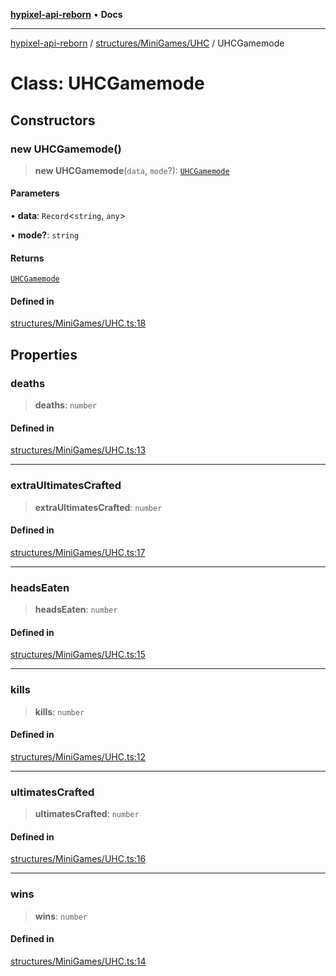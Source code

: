 [**hypixel-api-reborn**](../../../../README.md) • **Docs**

***

[hypixel-api-reborn](../../../../modules.md) / [structures/MiniGames/UHC](../README.md) / UHCGamemode

# Class: UHCGamemode

## Constructors

### new UHCGamemode()

> **new UHCGamemode**(`data`, `mode`?): [`UHCGamemode`](UHCGamemode.md)

#### Parameters

• **data**: `Record`\<`string`, `any`\>

• **mode?**: `string`

#### Returns

[`UHCGamemode`](UHCGamemode.md)

#### Defined in

[structures/MiniGames/UHC.ts:18](https://github.com/Kathund/REBORN-docs-TEST/blob/226e7f6a62bb6bca87ef0828ac84e9098d59f860/src/structures/MiniGames/UHC.ts#L18)

## Properties

### deaths

> **deaths**: `number`

#### Defined in

[structures/MiniGames/UHC.ts:13](https://github.com/Kathund/REBORN-docs-TEST/blob/226e7f6a62bb6bca87ef0828ac84e9098d59f860/src/structures/MiniGames/UHC.ts#L13)

***

### extraUltimatesCrafted

> **extraUltimatesCrafted**: `number`

#### Defined in

[structures/MiniGames/UHC.ts:17](https://github.com/Kathund/REBORN-docs-TEST/blob/226e7f6a62bb6bca87ef0828ac84e9098d59f860/src/structures/MiniGames/UHC.ts#L17)

***

### headsEaten

> **headsEaten**: `number`

#### Defined in

[structures/MiniGames/UHC.ts:15](https://github.com/Kathund/REBORN-docs-TEST/blob/226e7f6a62bb6bca87ef0828ac84e9098d59f860/src/structures/MiniGames/UHC.ts#L15)

***

### kills

> **kills**: `number`

#### Defined in

[structures/MiniGames/UHC.ts:12](https://github.com/Kathund/REBORN-docs-TEST/blob/226e7f6a62bb6bca87ef0828ac84e9098d59f860/src/structures/MiniGames/UHC.ts#L12)

***

### ultimatesCrafted

> **ultimatesCrafted**: `number`

#### Defined in

[structures/MiniGames/UHC.ts:16](https://github.com/Kathund/REBORN-docs-TEST/blob/226e7f6a62bb6bca87ef0828ac84e9098d59f860/src/structures/MiniGames/UHC.ts#L16)

***

### wins

> **wins**: `number`

#### Defined in

[structures/MiniGames/UHC.ts:14](https://github.com/Kathund/REBORN-docs-TEST/blob/226e7f6a62bb6bca87ef0828ac84e9098d59f860/src/structures/MiniGames/UHC.ts#L14)
